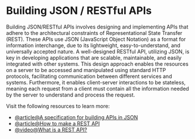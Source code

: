 # Building JSON / RESTful APIs

Building JSON/RESTful APIs involves designing and implementing APIs that adhere to the architectural constraints of Representational State Transfer (REST). These APIs use JSON (JavaScript Object Notation) as a format for information interchange, due to its lightweight, easy-to-understand, and universally accepted nature. A well-designed RESTful API, utilizing JSON, is key in developing applications that are scalable, maintainable, and easily integrated with other systems. This design approach enables the resources on a server to be accessed and manipulated using standard HTTP protocols, facilitating communication between different services and systems. Furthermore, it enables client-server interactions to be stateless, meaning each request from a client must contain all the information needed by the server to understand and process the request.

Visit the following resources to learn more:

- [@article@A specification for building APIs in JSON](https://jsonapi.org/)
- [@article@How to make a REST API](https://www.integrate.io/blog/how-to-make-a-rest-api/)
- [@video@What is a REST API?](https://www.youtube.com/watch?v=lsMQRaeKNDk&t=170s)
